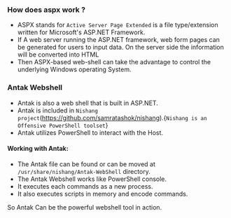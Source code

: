 ### How does aspx work ?

- ASPX stands for `Active Server Page Extended` is a file type/extension written for Microsoft's ASP.NET Framework.
- If A web server running the ASP.NET framework, web form pages can be generated for users to input data. On the server side the information will be converted into HTML
- Then ASPX-based web-shell can take the advantage to control the underlying Windows operating System. 

### Antak Webshell

- Antak is also a web shell that is built in ASP.NET.
- Antak is included in `Nishang project`(https://github.com/samratashok/nishang).{`Nishang is an Offensive PowerShell toolset`}
- Antak utilizes PowerShell to interact with the Host.

#### Working with Antak:
- The Antak file can be found or can be moved at `/usr/share/nishang/Antak-WebShell` directory.
- The Antak Webshell works like PowerShell console.
- It executes each commands as a new process.
- It also executes scripts in memory and encode commands.

So Antak Can be the powerful webshell tool in action.